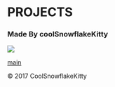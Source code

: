 # PROJECTS

### Made By coolSnowflakeKitty

<img src="https://avatars0.githubusercontent.com/u/11281548?v=3&s=96">

[main](https://www.KitKat-Cat.github.io/GithubPages/index.html)

<footer>&copy 2017 CoolSnowflakeKitty</footer>

